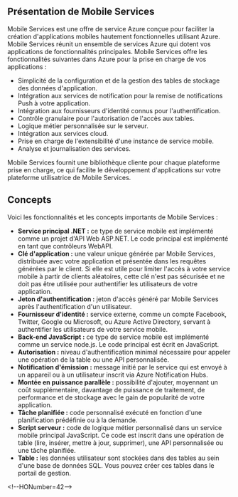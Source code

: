 ﻿## <a name="what-is"></a>Présentation de Mobile Services

Mobile Services est une offre de service Azure conçue pour faciliter la création d'applications mobiles hautement fonctionnelles utilisant Azure. Mobile Services réunit un ensemble de services Azure qui dotent vos applications de fonctionnalités principales. Mobile Services offre les fonctionnalités suivantes dans Azure pour la prise en charge de vos applications : 

+ Simplicité de la configuration et de la gestion des tables de stockage des données d'application. 
+ Intégration aux services de notification pour la remise de notifications Push à votre application.
+ Intégration aux fournisseurs d'identité connus pour l'authentification.
+ Contrôle granulaire pour l'autorisation de l'accès aux tables.
+ Logique métier personnalisée sur le serveur.
+ Intégration aux services cloud.
+ Prise en charge de l'extensibilité d'une instance de service mobile.
+ Analyse et journalisation des services.

Mobile Services fournit une bibliothèque cliente pour chaque plateforme prise en charge, ce qui facilite le développement d'applications sur votre plateforme utilisatrice de Mobile Services.

## <a name="concepts"></a>Concepts

Voici les fonctionnalités et les concepts importants de Mobile Services :

<!--![1][1]-->

+ **Service principal .NET :** ce type de service mobile est implémenté comme un projet d'API Web ASP.NET. Le code principal est implémenté en tant que contrôleurs WebAPI.
+ **Clé d'application :** une valeur unique générée par Mobile Services, distribuée avec votre application et présentée dans les requêtes générées par le client. Si elle est utile pour limiter l'accès à votre service mobile à partir de clients aléatoires, cette clé n'est pas sécurisée et ne doit pas être utilisée pour authentifier les utilisateurs de votre application.
+ **Jeton d'authentification :** jeton d'accès généré par Mobile Services après l'authentification d'un utilisateur.
+ **Fournisseur d'identité :** service externe, comme un compte Facebook, Twitter, Google ou Microsoft, ou Azure Active Directory, servant à authentifier les utilisateurs de votre service mobile.
+ **Back-end JavaScript :** ce type de service mobile est implémenté comme un service node.js. Le code principal est écrit en JavaScript.
+ **Autorisation :** niveau d'authentification minimal nécessaire pour appeler une opération de la table ou une API personnalisée.
+ **Notification d'émission :** message initié par le service qui est envoyé à un appareil ou à un utilisateur inscrit via Azure Notification Hubs.
+ **Montée en puissance parallèle :** possibilité d'ajouter, moyennant un coût supplémentaire, davantage de puissance de traitement, de performance et de stockage avec le gain de popularité de votre application.
+ **Tâche planifiée :** code personnalisé exécuté en fonction d'une planification prédéfinie ou à la demande.
+ **Script serveur :** code de logique métier personnalisé dans un service mobile principal JavaScript. Ce code est inscrit dans une opération de table (lire, insérer, mettre à jour, supprimer), une API personnalisée ou une tâche planifiée.
+ **Table :** les données utilisateur sont stockées dans des tables au sein d'une base de données SQL. Vous pouvez créer ces tables dans le portail de gestion.


<!-- Images. -->


  

\<!--HONumber=42-->
